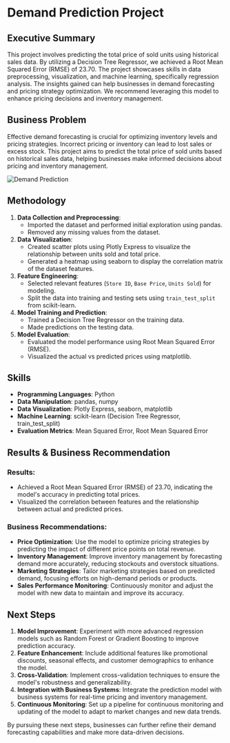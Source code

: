 # Demand Prediction Project

## Executive Summary
This project involves predicting the total price of sold units using historical sales data. By utilizing a Decision Tree Regressor, we achieved a Root Mean Squared Error (RMSE) of 23.70. The project showcases skills in data preprocessing, visualization, and machine learning, specifically regression analysis. The insights gained can help businesses in demand forecasting and pricing strategy optimization. We recommend leveraging this model to enhance pricing decisions and inventory management.

## Business Problem
Effective demand forecasting is crucial for optimizing inventory levels and pricing strategies. Incorrect pricing or inventory can lead to lost sales or excess stock. This project aims to predict the total price of sold units based on historical sales data, helping businesses make informed decisions about pricing and inventory management.

![Demand Prediction](https://via.placeholder.com/600x300) 

## Methodology
1. **Data Collection and Preprocessing**:
   - Imported the dataset and performed initial exploration using pandas.
   - Removed any missing values from the dataset.
2. **Data Visualization**:
   - Created scatter plots using Plotly Express to visualize the relationship between units sold and total price.
   - Generated a heatmap using seaborn to display the correlation matrix of the dataset features.
3. **Feature Engineering**:
   - Selected relevant features (`Store ID`, `Base Price`, `Units Sold`) for modeling.
   - Split the data into training and testing sets using `train_test_split` from scikit-learn.
4. **Model Training and Prediction**:
   - Trained a Decision Tree Regressor on the training data.
   - Made predictions on the testing data.
5. **Model Evaluation**:
   - Evaluated the model performance using Root Mean Squared Error (RMSE).
   - Visualized the actual vs predicted prices using matplotlib.

## Skills
- **Programming Languages**: Python
- **Data Manipulation**: pandas, numpy
- **Data Visualization**: Plotly Express, seaborn, matplotlib
- **Machine Learning**: scikit-learn (Decision Tree Regressor, train_test_split)
- **Evaluation Metrics**: Mean Squared Error, Root Mean Squared Error

## Results & Business Recommendation
### Results:
- Achieved a Root Mean Squared Error (RMSE) of 23.70, indicating the model's accuracy in predicting total prices.
- Visualized the correlation between features and the relationship between actual and predicted prices.

### Business Recommendations:
- **Price Optimization**: Use the model to optimize pricing strategies by predicting the impact of different price points on total revenue.
- **Inventory Management**: Improve inventory management by forecasting demand more accurately, reducing stockouts and overstock situations.
- **Marketing Strategies**: Tailor marketing strategies based on predicted demand, focusing efforts on high-demand periods or products.
- **Sales Performance Monitoring**: Continuously monitor and adjust the model with new data to maintain and improve its accuracy.

## Next Steps
1. **Model Improvement**: Experiment with more advanced regression models such as Random Forest or Gradient Boosting to improve prediction accuracy.
2. **Feature Enhancement**: Include additional features like promotional discounts, seasonal effects, and customer demographics to enhance the model.
3. **Cross-Validation**: Implement cross-validation techniques to ensure the model's robustness and generalizability.
4. **Integration with Business Systems**: Integrate the prediction model with business systems for real-time pricing and inventory management.
5. **Continuous Monitoring**: Set up a pipeline for continuous monitoring and updating of the model to adapt to market changes and new data trends.

By pursuing these next steps, businesses can further refine their demand forecasting capabilities and make more data-driven decisions.
